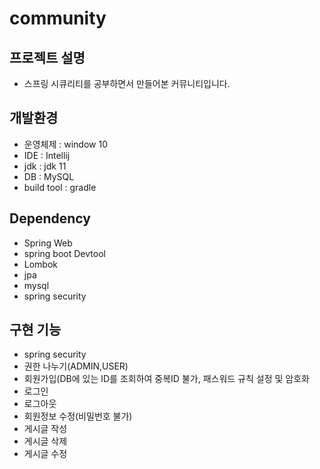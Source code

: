 # community

## 프로젝트 설명
- 스프링 시큐리티를 공부하면서 만들어본 커뮤니티입니다.

## 개발환경
- 운영체제 : window 10
- IDE : Intellij
- jdk : jdk 11
- DB : MySQL
- build tool : gradle

## Dependency
- Spring Web
- spring boot Devtool
- Lombok
- jpa
- mysql
- spring security

## 구현 기능
- spring security
- 권한 나누기(ADMIN,USER)
- 회원가입(DB에 있는 ID를 조회하여 중복ID 불가, 패스워드 규칙 설정 및 암호화
- 로그인
- 로그아웃
- 회원정보 수정(비밀번호 불가)
- 게시글 작성
- 게시글 삭제
- 게시글 수정
